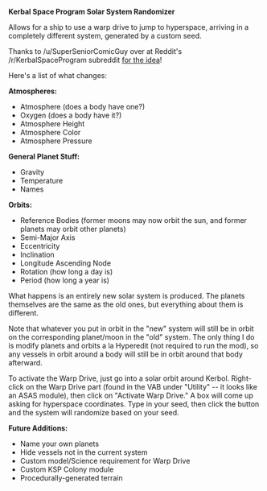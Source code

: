 **Kerbal Space Program Solar System Randomizer**

Allows for a ship to use a warp drive to jump to hyperspace, arriving in a completely different system, generated by a custom seed.

Thanks to /u/SuperSeniorComicGuy over at Reddit's /r/KerbalSpaceProgram subreddit [for the idea](http://www.reddit.com/r/KerbalSpaceProgram/comments/2jcwb1/beta_than_ever_the_future_of_ksp/clakjdc)!

Here's a list of what changes:

**Atmospheres:**  
* Atmosphere (does a body have one?)  
* Oxygen (does a body have it?)  
* Atmosphere Height  
* Atmosphere Color  
* Atmosphere Pressure

**General Planet Stuff:**  
* Gravity  
* Temperature  
* Names  

**Orbits:**  
* Reference Bodies (former moons may now orbit the sun, and former planets may orbit other planets)  
* Semi-Major Axis  
* Eccentricity  
* Inclination  
* Longitude Ascending Node  
* Rotation (how long a day is)  
* Period (how long a year is)  

What happens is an entirely new solar system is produced. The planets themselves are the same as the old ones, but everything about them is different.

Note that whatever you put in orbit in the "new" system will still be in orbit on the corresponding planet/moon in the "old" system. The only thing I do is modify planets and orbits a la Hyperedit (not required to run the mod), so any vessels in orbit around a body will still be in orbit around that body afterward.

To activate the Warp Drive, just go into a solar orbit around Kerbol. Right-click on the Warp Drive part (found in the VAB under "Utility" -- it looks like an ASAS module), then click on "Activate Warp Drive." A box will come up asking for hyperspace coordinates. Type in your seed, then click the button and the system will randomize based on your seed.

**Future Additions:** 
* Name your own planets  
* Hide vessels not in the current system  
* Custom model/Science requirement for Warp Drive  
* Custom KSP Colony module  
* Procedurally-generated terrain  
